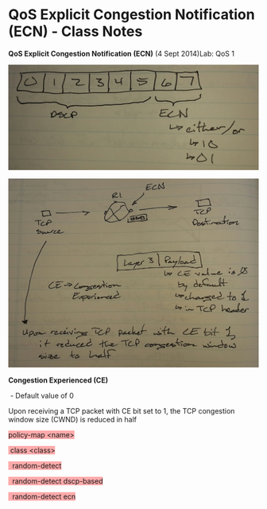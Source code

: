# QoS Explicit Congestion Notification (ECN) - Class Notes

**QoS Explicit Congestion Notification \(ECN\)** \(4 Sept 2014\)Lab: QoS 1

![20141015_154633-1.jpeg](image/20141015_154633-1.jpeg)

![20141015_154651-1.jpeg](image/20141015_154651-1.jpeg)

**Congestion Experienced \(CE\)**

 \- Default value of 0

Upon receiving a TCP packet with CE bit set to 1, the TCP congestion window size \(CWND\) is reduced in half

<span style="background-color: #ffaaaa">policy\-map \<name\></span>

<span style="background-color: #ffaaaa"> class \<class\></span>

<span style="background-color: #ffaaaa">  random\-detect</span>

<span style="background-color: #ffaaaa">  random\-detect dscp\-based</span>

<span style="background-color: #ffaaaa">  random\-detect ecn</span>
